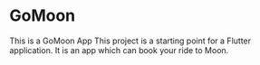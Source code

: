 # GoMoon

This is a GoMoon App
This project is a starting point for a Flutter application.
It is an app which can book your ride to Moon.


